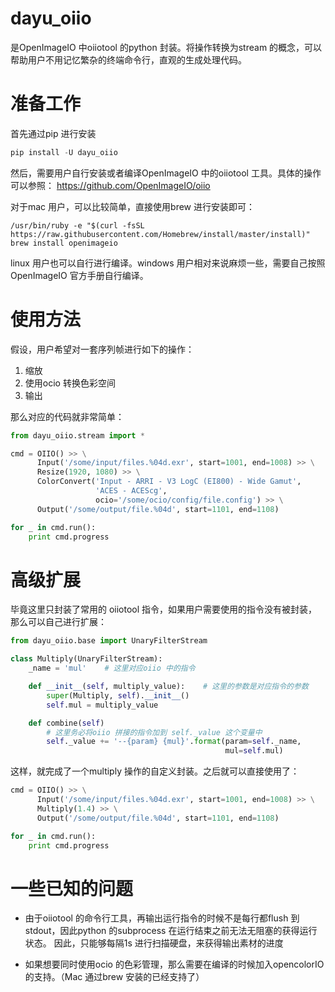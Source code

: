# dayu_oiio

是OpenImageIO 中oiiotool 的python 封装。将操作转换为stream 的概念，可以帮助用户不用记忆繁杂的终端命令行，直观的生成处理代码。


# 准备工作
首先通过pip 进行安装
```python
pip install -U dayu_oiio
```
然后，需要用户自行安装或者编译OpenImageIO 中的oiiotool 工具。具体的操作可以参照：
https://github.com/OpenImageIO/oiio

对于mac 用户，可以比较简单，直接使用brew 进行安装即可：
```shell
/usr/bin/ruby -e "$(curl -fsSL https://raw.githubusercontent.com/Homebrew/install/master/install)"
brew install openimageio
```
linux 用户也可以自行进行编译。windows 用户相对来说麻烦一些，需要自己按照OpenImageIO 官方手册自行编译。


# 使用方法
假设，用户希望对一套序列帧进行如下的操作：

1. 缩放
2. 使用ocio 转换色彩空间
3. 输出

那么对应的代码就非常简单：
```python
from dayu_oiio.stream import *

cmd = OIIO() >> \
      Input('/some/input/files.%04d.exr', start=1001, end=1008) >> \
      Resize(1920, 1080) >> \
      ColorConvert('Input - ARRI - V3 LogC (EI800) - Wide Gamut',
                   'ACES - ACEScg',
                   ocio='/some/ocio/config/file.config') >> \
      Output('/some/output/file.%04d', start=1101, end=1108)

for _ in cmd.run():
    print cmd.progress
```


# 高级扩展
毕竟这里只封装了常用的 oiiotool 指令，如果用户需要使用的指令没有被封装，那么可以自己进行扩展：
```python
from dayu_oiio.base import UnaryFilterStream

class Multiply(UnaryFilterStream):
    _name = 'mul'    # 这里对应oiio 中的指令

    def __init__(self, multiply_value):    # 这里的参数是对应指令的参数
        super(Multiply, self).__init__()
        self.mul = multiply_value

    def combine(self)
        # 这里务必将oiio 拼接的指令加到 self._value 这个变量中
        self._value += '--{param} {mul}'.format(param=self._name,
                                                mul=self.mul)
```

这样，就完成了一个multiply 操作的自定义封装。之后就可以直接使用了：

```python
cmd = OIIO() >> \
      Input('/some/input/files.%04d.exr', start=1001, end=1008) >> \
      Multiply(1.4) >> \
      Output('/some/output/file.%04d', start=1101, end=1108)

for _ in cmd.run():
    print cmd.progress
```


# 一些已知的问题

- 由于oiiotool 的命令行工具，再输出运行指令的时候不是每行都flush 到stdout，因此python 的subprocess 在运行结束之前无法无阻塞的获得运行状态。
因此，只能够每隔1s 进行扫描硬盘，来获得输出素材的进度

- 如果想要同时使用ocio 的色彩管理，那么需要在编译的时候加入opencolorIO 的支持。（Mac 通过brew 安装的已经支持了）
